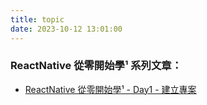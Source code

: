 ```yaml
---
title: topic
date: 2023-10-12 13:01:00
---
```


### ReactNative 從零開始學¹ 系列文章：

- [ReactNative 從零開始學¹ - Day1 - 建立專案](/ReactNative/Day1)
